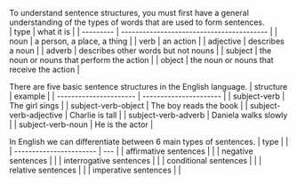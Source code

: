 To understand sentence structures, you must first have a general understanding of the types of words that are used to form sentences.  
| type      | what it is                                |
| --------- | ----------------------------------------- |
| noun      | a person, a place, a thing                |
| verb      | an action                                 |
| adjective | describes a noun                          |
| adverb    | describes other words but not nouns       |
| subject   | the noun or nouns that perform the action |
| object    | the noun or nouns that receive the action |

There are five basic sentence structures in the English language.
| structure              | example                |
| ---------------------- | ---------------------- |
| subject-verb           | The girl sings         |
| subject-verb-object    | The boy reads the book |
| subject-verb-adjective | Charlie is tall        |
| subject-verb-adverb    | Daniela walks slowly   |
| subject-verb-noun      | He is the actor        |

In English we can differentiate between 6 main types of sentences.
| type                    |     |
| ----------------------- | --- |
| affirmative sentences   |     |
| negative sentences      |     |
| interrogative sentences |     |
| conditional sentences   |     |
| relative sentences      |     |
| imperative sentences    |     |

